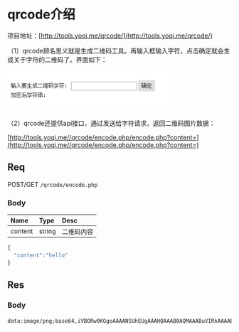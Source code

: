 # qrcode介绍

项目地址：[http://tools.yoqi.me/qrcode/](http://tools.yoqi.me/qrcode/)

（1）qrcode顾名思义就是生成二维码工具。再输入框输入字符，点击确定就会生成关于字符的二维码了。界面如下：

![](/assets/BaiduHi_2017-1-15_12-36-43.png)

（2）qrcode还提供api接口，通过发送给字符请求，返回二维码图片数据：

[http://tools.yoqi.me//qrcode/encode.php/encode.php?content=](http://tools.yoqi.me//qrcode/encode.php/encode.php?content=)

## Req

POST/GET `/qrcode/encode.php`

### Body

| Name | Type | Desc |
| :--- | :--- | :--- |
| content | string | 二维码内容 |

```js
{
  "content":"hello"
}
```

## Res

### Body

```
data:image/png;base64,iVBORw0KGgoAAAANSUhEUgAAAHQAAAB0AQMAAABuVIRkAAAABlBMVEX///8AAABVwtN+AAAAlElEQVQ4jeWSwQ3DMAwDtYH235IbsKSAJG1/op8hgtjHh2BJrHq9SKKIORLWHwQwt4QFqjdHyqwz7hPWZ+O7vw17kNLPfDds9d9ON6w6RFsZw3FoWc98VtzVvsuqiEm9ZOplXFSaShspZDyWJhLy7NN097NjB0m9NFN2nFyvD1iPujIVsbtByLbaoczY83QxdMav1geb9CVDZUVQxQAAAABJRU5ErkJggg==
```




